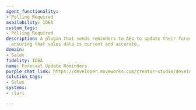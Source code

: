```yaml
---
agent_functionality:
- Polling Required
availability: IDEA
custom_tags:
- Polling Required
description: A plugin that sends reminders to AEs to update their forecast in Clari,
  ensuring that sales data is current and accurate.
domain:
- Sales
fidelity: IDEA
name: Forecast Update Reminders
purple_chat_link: https://developer.moveworks.com/creator-studio/developer-tools/purple-chat?conversation=%7B%22startTimestamp%22%3A%2211%3A43%2BAM%22%2C%22messages%22%3A%5B%7B%22role%22%3A%22assistant%22%2C%22parts%22%3A%5B%7B%22reasoningSteps%22%3A%5B%7B%22status%22%3A%22success%22%2C%22richText%22%3A%22Trigger%3A+The+system+detects+that+the+AE+has+not+updated+their+forecast+in+Clari+by+Wednesday+of+each+week.%22%7D%5D%7D%2C%7B%22richText%22%3A%22%3Cp%3EIt+looks+like+you+haven%27t+updated+your+sales+forecast+in+Clari+for+this+week.%3Cbr%3E%3C%2Fp%3E%22%7D%2C%7B%22richText%22%3A%22%3Cb%3E%3Cp%3EUpdate+Forecast+Reminder%3Cbr%3E%3C%2Fp%3E%3C%2Fb%3E%3Cbr%3E%3Cp%3EKeeping+your+forecast+up-to-date+helps+with+sales+accuracy+and+planning.%3Cbr%3E%3C%2Fp%3E%22%7D%2C%7B%22buttons%22%3A%5B%7B%22style%22%3A%22filled%22%2C%22buttonText%22%3A%22Update+in+Clari%22%7D%2C%7B%22style%22%3A%22outlined%22%2C%22buttonText%22%3A%22Remind+Me+Tomorrow%22%7D%2C%7B%22style%22%3A%22outlined%22%2C%22buttonText%22%3A%22Already+Updated%22%7D%5D%2C%22reasoningSteps%22%3A%5B%7B%22status%22%3A%22success%22%2C%22richText%22%3A%22Actions%3A+When+%27Update+in+Clari%27+is+selected%2C+the+plugin+opens+the+Clari+update+interface.+If+%27Remind+Me+Tomorrow%27+is+chosen%2C+the+system+will+send+another+reminder+the+following+day.+Selecting+%27Already+Updated%27+marks+the+task+as+complete.%22%7D%5D%7D%5D%7D%5D%7D
solution_tags:
- Sales
systems:
- clari

---
```

